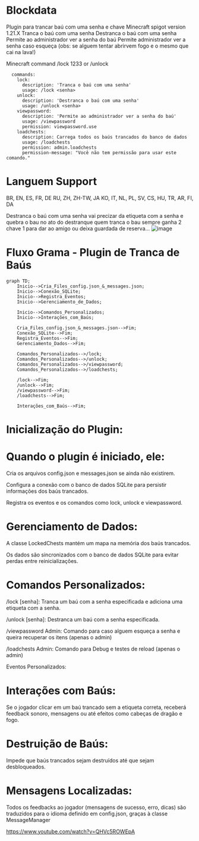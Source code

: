 # Blockdata
Plugin para trancar baú com uma senha e chave Minecraft spigot version 1.21.X Tranca o baú com uma senha Destranca o baú com uma senha Permite ao administrador ver a senha do baú Permite administrador ver a senha caso esqueça
(obs: se alguem tentar abrirvem fogo e o mesmo que cai na lava!)

Minecraft command /lock 1233 or /unlock

      commands:
        lock:
          description: 'Tranca o baú com uma senha'
          usage: /lock <senha>
        unlock:
          description: 'Destranca o baú com uma senha'
          usage: /unlock <senha>
        viewpassword:
          description: 'Permite ao administrador ver a senha do baú'
          usage: /viewpassword
          permission: viewpassword.use
        loadchests:
          description: Carrega todos os baús trancados do banco de dados
          usage: /loadchests
          permission: admin.loadchests
          permission-message: "Você não tem permissão para usar este comando."
    
# Languem Support
BR, EN, ES, FR, DE RU, ZH, ZH-TW, JA KO, IT, NL, PL, SV, CS, HU, TR, AR, FI, DA


Destranca o baú com uma senha vai precizar da etiqueta com a senha e quebra o bau no ato do destranque 
quem tranca o bau sempre ganha 2 chave 1 para dar ao amigo ou deixa guardada de reserva... 
![image](https://github.com/user-attachments/assets/0f2b775d-00ed-4ce8-bcf1-0a677736c415)

# Fluxo Grama - Plugin de Tranca de Baús

```mermaid
graph TD;
    Inicio-->Cria_Files_config.json_&_messages.json;
    Inicio-->Conexão_SQLite;
    Inicio-->Registra_Eventos;
    Inicio-->Gerenciamento_de_Dados;

    Inicio-->Comandos_Personalizados;
    Inicio-->Interações_com_Baús;

    Cria_Files_config.json_&_messages.json-->Fim;
    Conexão_SQLite-->Fim;
    Registra_Eventos-->Fim;
    Gerenciamento_Dados-->Fim;

    Comandos_Personalizados-->/lock;
    Comandos_Personalizados-->/unlock;
    Comandos_Personalizados-->/viewpassword;
    Comandos_Personalizados-->/loadchests;

    /lock-->Fim;
    /unlock-->Fim;
    /viewpassword-->Fim;
    /loadchests-->Fim;

    Interações_com_Baús-->Fim;
```
# Inicialização do Plugin:

# Quando o plugin é iniciado, ele:

Cria os arquivos config.json e messages.json se ainda não existirem.

Configura a conexão com o banco de dados SQLite para persistir informações dos baús trancados.

Registra os eventos e os comandos como lock, unlock e viewpassword.

# Gerenciamento de Dados:

A classe LockedChests mantém um mapa na memória dos baús trancados.

Os dados são sincronizados com o banco de dados SQLite para evitar perdas entre reinicializações.

# Comandos Personalizados:

/lock [senha]: Tranca um baú com a senha especificada e adiciona uma etiqueta com a senha.

/unlock [senha]: Destranca um baú com a senha especificada.

/viewpassword Admin: Comando para caso alguem esqueça a senha e queira recuperar os itens (apenas o admin)

/loadchests Admin: Comando para Debug e testes de reload (apenas o admin)

Eventos Personalizados:

# Interações com Baús:

Se o jogador clicar em um baú trancado sem a etiqueta correta, receberá feedback sonoro, mensagens ou até efeitos como cabeças de dragão e fogo.

# Destruição de Baús:

Impede que baús trancados sejam destruídos até que sejam desbloqueados.

# Mensagens Localizadas:

Todos os feedbacks ao jogador (mensagens de sucesso, erro, dicas) são traduzidos para o idioma definido em config.json, graças à classe MessageManager



https://www.youtube.com/watch?v=QHVc5ROWEpA
